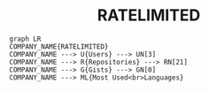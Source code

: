 <h1 align="center">RATELIMITED</h1>

```mermaid
graph LR
COMPANY_NAME{RATELIMITED}
COMPANY_NAME ---> U{Users} ---> UN[3]
COMPANY_NAME ---> R{Repositories} ---> RN[21]
COMPANY_NAME ---> G{Gists} ---> GN[0]
COMPANY_NAME ---> ML{Most Used<br>Languages}
```
